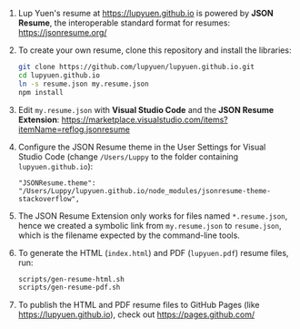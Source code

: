 1. Lup Yuen's resume at https://lupyuen.github.io is powered by __JSON Resume__, the interoperable standard format for resumes: https://jsonresume.org/

1. To create your own resume, clone this repository and install the libraries:

    ```bash
    git clone https://github.com/lupyuen/lupyuen.github.io.git
    cd lupyuen.github.io
    ln -s resume.json my.resume.json
    npm install
    ```

1.  Edit `my.resume.json` with __Visual Studio Code__ and the __JSON Resume Extension__: https://marketplace.visualstudio.com/items?itemName=reflog.jsonresume

1.  Configure the JSON Resume theme in the User Settings for Visual Studio Code (change `/Users/Luppy` to the folder containing `lupyuen.github.io`):

    ```text
    "JSONResume.theme": "/Users/Luppy/lupyuen.github.io/node_modules/jsonresume-theme-stackoverflow",
    ```

1.  The JSON Resume Extension only works for files named `*.resume.json`, hence we created a symbolic link from `my.resume.json` to `resume.json`, which is the filename expected by the command-line tools.

1.  To generate the HTML (`index.html`) and PDF (`lupyuen.pdf`) resume files, run:

    ```bash
    scripts/gen-resume-html.sh
    scripts/gen-resume-pdf.sh
    ```

1.  To publish the HTML and PDF resume files to GitHub Pages (like https://lupyuen.github.io), check out https://pages.github.com/